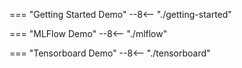 === "Getting Started Demo"
    --8<-- "./getting-started"

=== "MLFlow Demo"
    --8<-- "./mlflow"

=== "Tensorboard Demo"
    --8<-- "./tensorboard"
